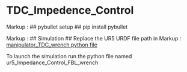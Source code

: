 # TDC_Impedence_Control

Markup :  ## pybullet setup ##
pip install pybullet


Markup :  ## Simulation ##
Replace the UR5 URDF file path in Markup :  [manipulator_TDC_wrench python file ](https://github.com/siddharth-w/TDC_Impedence_Control/blob/main/manipulator_TDC_wrench.py "Named link title")

To launch the simulation run the python file named ur5_Impedance_Control_FBL_wrench
